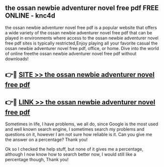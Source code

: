 ## the ossan newbie adventurer novel free pdf FREE ONLINE - knc4d

the ossan newbie adventurer novel free pdf is a popular website that offers a wide variety of the ossan newbie adventurer novel free pdf that can be played in environments where access to the ossan newbie adventurer novel free pdf sites is typically restricted,Enjoy playing all your favorite casual the ossan newbie adventurer novel free pdf, office, or home. Dive into the world of online freethe ossan newbie adventurer novel free pdf without downloads!

## 👉🔴 [SITE >> the ossan newbie adventurer novel free pdf](http://news.freeplayer.one?title=the_ossan_newbie_adventurer_novel_free_pdf&ref=FRRE)

## 👉🔴 [LINK >> the ossan newbie adventurer novel free pdf](http://news.freeplayer.one?title=the_ossan_newbie_adventurer_novel_free_pdf&ref=FREE)

Sometimes in life, I have problems, we all do, since Google is the most used and well known search engine, I sometimes search my problems and questions on it, however I am not sure how reliable is it. Can you give me the answer on a percentage? Thank you!

Ok so I checked the help stuff, but none of it gives me a percentage, although I now know how to search better now, I would still like a percentage though, Thank you!